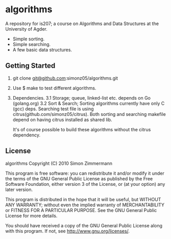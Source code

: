 algorithms
======
A repository for is207; a course on Algorithms and Data Structures 
at the University of Agder.

* Simple sorting.
* Simple searching.
* A few basic data structures.

Getting Started
---------------
1. git clone git@github.com:simonz05/algorithms.git
2. Use $ make to test different algorithms.
3. Dependencies.
  3.1 Storage; queue, linked-list etc. depends on Go (golang.org)
  3.2 Sort & Search; Sorting algorithms currently have only C (gcc) deps.
      Searching test file is using citrus(github.com/simonz05/citrus). Both
      sorting and searching makefile depend on having citrus installed as
      shared lib.
      
      It's of course possible to build these algorithms without the citrus
      dependency.
  

License
-------
algorithms
Copyright (C) 2010  Simon Zimmermann

This program is free software: you can redistribute it and/or modify
it under the terms of the GNU General Public License as published by
the Free Software Foundation, either version 3 of the License, or
(at your option) any later version.

This program is distributed in the hope that it will be useful,
but WITHOUT ANY WARRANTY; without even the implied warranty of
MERCHANTABILITY or FITNESS FOR A PARTICULAR PURPOSE.  See the
GNU General Public License for more details.

You should have received a copy of the GNU General Public License
along with this program.  If not, see <http://www.gnu.org/licenses/>.
